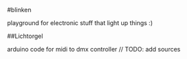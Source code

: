#blinken

playground for electronic stuff that light up things :)

##Lichtorgel

arduino code for midi to dmx controller // TODO: add sources
